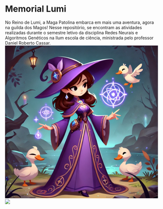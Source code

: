 # Memorial Lumi
No Reino de Lumi, a Maga Patolina embarca em mais uma aventura, agora na guilda dos Magos! Nesse repositório, se encontram as atividades realizadas durante o semestre letivo da disciplina Redes Neurais e Algoritmos Genéticos na Ilum escola de ciência, ministrada pelo professor Daniel Roberto Cassar. 
![Minha Maga](https://github.com/giovana2005/Memorial-Lumi/blob/main/Maga%20patolina.jpg?raw=true)
<img src="[caminho/para/nome_da_imagem.png](https://github.com/giovana2005/Memorial-Lumi/blob/main/Maga%20patolina.jpg?raw=true)" width="100">
